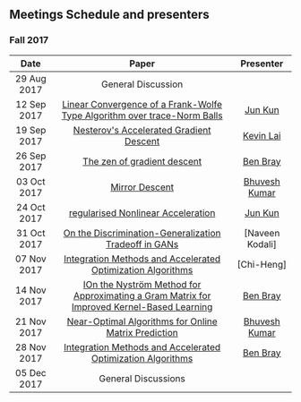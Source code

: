 ## Meetings Schedule and presenters


### Fall 2017

| Date        | Paper         | Presenter |
| :-------------: |:-------------:| :-------------: |
| 29 Aug 2017     | General Discussion |  |
| 12 Sep 2017 | [Linear Convergence of a Frank-Wolfe Type Algorithm over trace-Norm Balls](https://arxiv.org/pdf/1708.02105.pdf) | [Jun Kun](https://www.cc.gatech.edu/~jwang774/) |
| 19 Sep 2017 | [Nesterov's Accelerated Gradient Descent](https://blogs.princeton.edu/imabandit/2013/04/01/acceleratedgradientdescent/) | [Kevin Lai](https://www.cc.gatech.edu/~klai9/) |
| 26 Sep 2017 |  [The zen of gradient descent](http://blog.mrtz.org/2013/09/07/the-zen-of-gradient-descent.html) | [Ben Bray](http://benrbray.com/) |
| 03 Oct 2017      | [Mirror Descent](https://blogs.princeton.edu/imabandit/2013/04/16/orf523-mirror-descent-part-iii/)| [Bhuvesh Kumar](http://bhuveshkumar.com/) |
| 24 Oct 2017   | [regularised Nonlinear Acceleration](https://arxiv.org/pdf/1606.04133.pdf)|[Jun Kun](https://www.cc.gatech.edu/~jwang774/) |
| 31 Oct 2017      | [On the Discrimination-Generalization Tradeoff in GANs](https://openreview.net/pdf?id=Hk9Xc_lR-)     |   [Naveen Kodali] |
| 07 Nov 2017 |  [Integration Methods and Accelerated Optimization Algorithms](http://www.jmlr.org/papers/v6/drineas05a.html) | [Chi-Heng] |
| 14 Nov 2017 |  [IOn the Nyström Method for Approximating a Gram Matrix for Improved Kernel-Based Learning](https://arxiv.org/pdf/1702.06751.pdf) | [Ben Bray](http://benrbray.com/) |
| 21 Nov 2017      | [Near-Optimal Algorithms for Online Matrix Prediction](http://proceedings.mlr.press/v23/hazan12b/hazan12b.pdf)| [Bhuvesh Kumar](http://bhuveshkumar.com/) |
| 28 Nov 2017 |  [Integration Methods and Accelerated Optimization Algorithms](https://arxiv.org/pdf/1702.06751.pdf) | [Ben Bray](http://benrbray.com/) |
| 05 Dec 2017 |  General Discussions |  |

